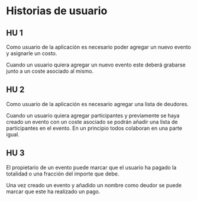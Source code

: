 # Historias de usuario

## HU 1

Como usuario de la aplicación es necesario poder agregar un nuevo evento y
asignarle un costo.

Cuando un usuario quiera agregar un nuevo evento este deberá grabarse junto a un
coste asociado al mismo.

## HU 2

Como usuario de la aplicación es necesario agregar una lista de deudores.

Cuando un usuario quiera agregar participantes y previamente se haya creado un
evento con un coste asociado se podrán añadir una lista de participantes en el
evento. En un principio todos colaboran en una parte igual.

## HU 3

El propietario de un evento puede marcar que el usuario ha pagado la totalidad o
una fracción del importe que debe.

Una vez creado un evento y añadido un nombre como deudor se puede marcar que
este ha realizado un pago.